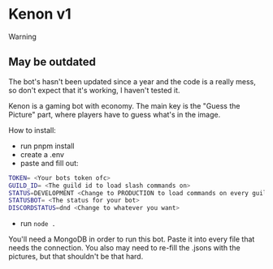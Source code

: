 # Kenon v1
> [!WARNING]
> 
> May be outdated
> ---
> 
> The bot's hasn't been updated since a year and the code is a really mess, so don't expect that it's working, I haven't tested it.

Kenon is a gaming bot with economy. The main key is the "Guess the Picture" part, where players have to guess what's in the image.

How to install:
- run pnpm install
- create a .env
- paste and fill out:
```bash
TOKEN= <Your bots token ofc>
GUILD_ID= <The guild id to load slash commands on>
STATUS=DEVELOPMENT <Change to PRODUCTION to load commands on every guild>
STATUSBOT= <The status for your bot>
DISCORDSTATUS=dnd <Change to whatever you want>
```
- run `node .`

You'll need a MongoDB in order to run this bot. Paste it into every file that needs the connection.
You also may need to re-fill the .jsons with the pictures, but that shouldn't be that hard.
